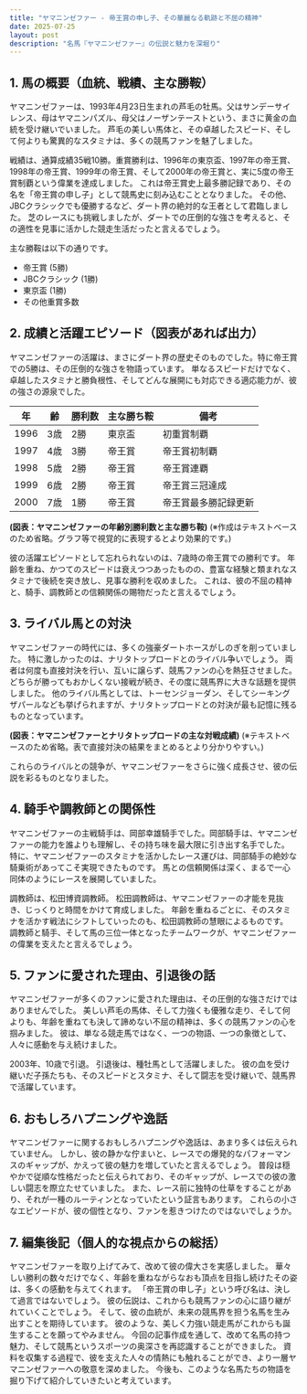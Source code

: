 ```yaml
---
title: "ヤマニンゼファー - 帝王賞の申し子、その華麗なる軌跡と不屈の精神"
date: 2025-07-25
layout: post
description: "名馬『ヤマニンゼファー』の伝説と魅力を深堀り"
---
```


## 1. 馬の概要（血統、戦績、主な勝鞍）

ヤマニンゼファーは、1993年4月23日生まれの芦毛の牡馬。父はサンデーサイレンス、母はヤマニンパズル、母父はノーザンテーストという、まさに黄金の血統を受け継いでいました。  芦毛の美しい馬体と、その卓越したスピード、そして何よりも驚異的なスタミナは、多くの競馬ファンを魅了しました。

戦績は、通算成績35戦10勝。重賞勝利は、1996年の東京盃、1997年の帝王賞、1998年の帝王賞、1999年の帝王賞、そして2000年の帝王賞と、実に5度の帝王賞制覇という偉業を達成しました。  これは帝王賞史上最多勝記録であり、その名を「帝王賞の申し子」として競馬史に刻み込むこととなりました。  その他、JBCクラシックでも優勝するなど、ダート界の絶対的な王者として君臨しました。  芝のレースにも挑戦しましたが、ダートでの圧倒的な強さを考えると、その適性を見事に活かした競走生活だったと言えるでしょう。

主な勝鞍は以下の通りです。

* 帝王賞 (5勝)
* JBCクラシック (1勝)
* 東京盃 (1勝)
* その他重賞多数


## 2. 成績と活躍エピソード（図表があれば出力）

ヤマニンゼファーの活躍は、まさにダート界の歴史そのものでした。特に帝王賞での5勝は、その圧倒的な強さを物語っています。  単なるスピードだけでなく、卓越したスタミナと勝負根性、そしてどんな展開にも対応できる適応能力が、彼の強さの源泉でした。

| 年 | 齢 | 勝利数 | 主な勝ち鞍 | 備考 |
|---|---|---|---|---|
| 1996 | 3歳 | 2勝 | 東京盃 | 初重賞制覇 |
| 1997 | 4歳 | 3勝 | 帝王賞 | 帝王賞初制覇 |
| 1998 | 5歳 | 2勝 | 帝王賞 | 帝王賞連覇 |
| 1999 | 6歳 | 2勝 | 帝王賞 | 帝王賞三冠達成 |
| 2000 | 7歳 | 1勝 | 帝王賞 | 帝王賞最多勝記録更新 |


**(図表：ヤマニンゼファーの年齢別勝利数と主な勝ち鞍)**  (※作成はテキストベースのため省略。グラフ等で視覚的に表現するとより効果的です。)

彼の活躍エピソードとして忘れられないのは、7歳時の帝王賞での勝利です。  年齢を重ね、かつてのスピードは衰えつつあったものの、豊富な経験と類まれなスタミナで後続を突き放し、見事な勝利を収めました。  これは、彼の不屈の精神と、騎手、調教師との信頼関係の賜物だったと言えるでしょう。


## 3. ライバル馬との対決

ヤマニンゼファーの時代には、多くの強豪ダートホースがしのぎを削っていました。  特に激しかったのは、ナリタトップロードとのライバル争いでしょう。  両者は何度も直接対決を行い、互いに譲らず、競馬ファンの心を熱狂させました。  どちらが勝ってもおかしくない接戦が続き、その度に競馬界に大きな話題を提供しました。  他のライバル馬としては、トーセンジョーダン、そしてシーキングザパールなども挙げられますが、ナリタトップロードとの対決が最も記憶に残るものとなっています。

**(図表：ヤマニンゼファーとナリタトップロードの主な対戦成績)** (※テキストベースのため省略。表で直接対決の結果をまとめるとより分かりやすい。)

これらのライバルとの競争が、ヤマニンゼファーをさらに強く成長させ、彼の伝説を彩るものとなりました。


## 4. 騎手や調教師との関係性

ヤマニンゼファーの主戦騎手は、岡部幸雄騎手でした。岡部騎手は、ヤマニンゼファーの能力を誰よりも理解し、その持ち味を最大限に引き出す名手でした。  特に、ヤマニンゼファーのスタミナを活かしたレース運びは、岡部騎手の絶妙な騎乗術があってこそ実現できたものです。  馬との信頼関係は深く、まるで一心同体のようにレースを展開していました。

調教師は、松田博資調教師。  松田調教師は、ヤマニンゼファーの才能を見抜き、じっくりと時間をかけて育成しました。  年齢を重ねるごとに、そのスタミナを活かす戦法にシフトしていったのも、松田調教師の慧眼によるものです。  調教師と騎手、そして馬の三位一体となったチームワークが、ヤマニンゼファーの偉業を支えたと言えるでしょう。


## 5. ファンに愛された理由、引退後の話

ヤマニンゼファーが多くのファンに愛された理由は、その圧倒的な強さだけではありませんでした。  美しい芦毛の馬体、そして力強くも優雅な走り、そして何よりも、年齢を重ねても決して諦めない不屈の精神は、多くの競馬ファンの心を掴みました。  彼は、単なる競走馬ではなく、一つの物語、一つの象徴として、人々に感動を与え続けました。

2003年、10歳で引退。  引退後は、種牡馬として活躍しました。  彼の血を受け継いだ子孫たちも、そのスピードとスタミナ、そして闘志を受け継いで、競馬界で活躍しています。


## 6. おもしろハプニングや逸話

ヤマニンゼファーに関するおもしろハプニングや逸話は、あまり多くは伝えられていません。  しかし、彼の静かな佇まいと、レースでの爆発的なパフォーマンスのギャップが、かえって彼の魅力を増していたと言えるでしょう。  普段は穏やかで従順な性格だったと伝えられており、そのギャップが、レースでの彼の激しい闘志を際立たせていました。  また、レース前に独特の仕草をすることがあり、それが一種のルーティンとなっていたという証言もあります。  これらの小さなエピソードが、彼の個性となり、ファンを惹きつけたのではないでしょうか。


## 7. 編集後記（個人的な視点からの総括）

ヤマニンゼファーを取り上げてみて、改めて彼の偉大さを実感しました。  華々しい勝利の数々だけでなく、年齢を重ねながらなおも頂点を目指し続けたその姿は、多くの感動を与えてくれます。  「帝王賞の申し子」という呼び名は、決して過言ではないでしょう。  彼の伝説は、これからも競馬ファンの心に語り継がれていくことでしょう。  そして、彼の血統が、未来の競馬界を担う名馬を生み出すことを期待しています。  彼のような、美しく力強い競走馬がこれからも誕生することを願ってやみません。  今回の記事作成を通して、改めて名馬の持つ魅力、そして競馬というスポーツの奥深さを再認識することができました。  資料を収集する過程で、彼を支えた人々の情熱にも触れることができ、より一層ヤマニンゼファーへの敬意を深めました。  今後も、このような名馬たちの物語を掘り下げて紹介していきたいと考えています。
